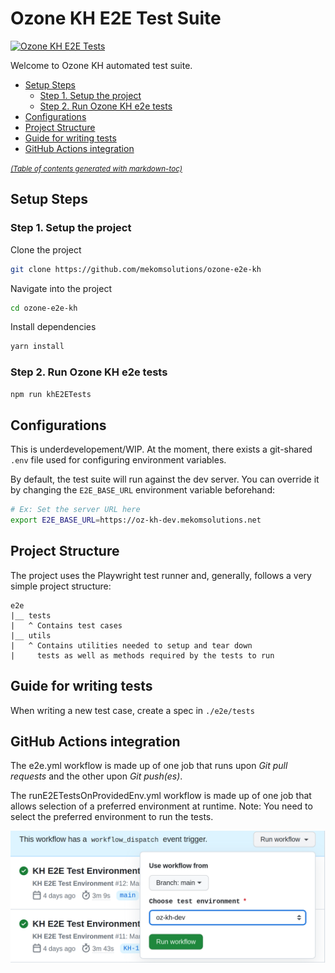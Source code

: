 # Ozone KH E2E Test Suite

[![Ozone KH E2E Tests](https://github.com/mekomsolutions/ozone-e2e-kh/actions/workflows/e2e.yml/badge.svg)](https://github.com/mekomsolutions/ozone-e2e-kh/actions/workflows/e2e.yml)

Welcome to Ozone KH automated test suite.

- [Setup Steps](#setup-steps)
  * [Step 1. Setup the project](#step-1-setup-the-project)
  * [Step 2. Run Ozone KH e2e tests](#step-2-run-ozone-kh-e2e-tests)
- [Configurations](#configurations)
- [Project Structure](#project-structure)
- [Guide for writing tests](#guide-for-writing-tests)
- [GitHub Actions integration](#github-actions-integration)

<small><i><a href='http://ecotrust-canada.github.io/markdown-toc/'>(Table of contents generated with markdown-toc)</a></i></small>

## Setup Steps

### Step 1. Setup the project

Clone the project

```sh
git clone https://github.com/mekomsolutions/ozone-e2e-kh
```
Navigate into the project

```sh
cd ozone-e2e-kh
```

Install dependencies
```sh
yarn install
```

### Step 2. Run Ozone KH e2e tests

```sh
npm run khE2ETests
```
## Configurations

This is underdevelopement/WIP. At the moment, there exists a git-shared
`.env` file used for configuring environment variables.

By default, the test suite will run against the dev server.
You can override it by changing the `E2E_BASE_URL` environment variable beforehand:

```sh
# Ex: Set the server URL here
export E2E_BASE_URL=https://oz-kh-dev.mekomsolutions.net
```

## Project Structure
The project uses the Playwright test runner and,
generally, follows a very simple project structure:

```
e2e
|__ tests
|   ^ Contains test cases
|__ utils
|   ^ Contains utilities needed to setup and tear down
|     tests as well as methods required by the tests to run
```

## Guide for writing tests

When writing a new test case, create a spec in `./e2e/tests`

## GitHub Actions integration
The e2e.yml workflow is made up of one job that runs upon _Git pull requests_ and the other upon _Git push(es)_.

The runE2ETestsOnProvidedEnv.yml workflow is made up of one job that allows selection of a preferred environment at runtime. Note: You need to select the preferred environment to run the tests.

<img src="readme/user_inputs.png" alt="User Inputs" width="1000"/>
